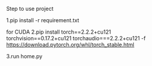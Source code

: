 Step to use project

  1.pip install -r requirement.txt

for CUDA
  2.pip install torch==2.2.2+cu121  
torchvision==0.17.2+cu121 torchaudio===2.2.2+cu121 -f https://download.pytorch.org/whl/torch_stable.html

  3.run home.py
